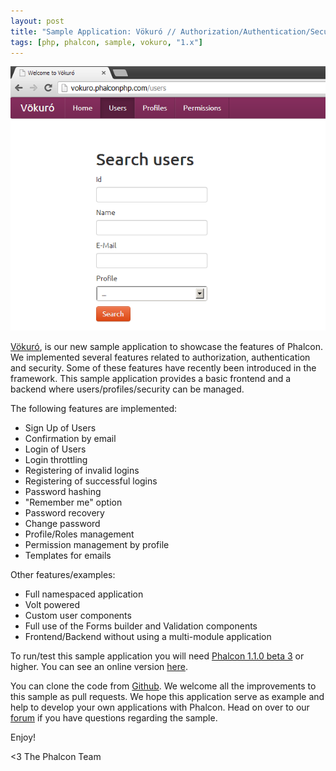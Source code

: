 ```yaml
---
layout: post
title: "Sample Application: Vökuró // Authorization/Authentication/Security"
tags: [php, phalcon, sample, vokuro, "1.x"]
---
```


![Vokuro](/assets/files/2013-05-02-vokuro.png)

[Vökuró](https://vokuro.phalconphp.com/), is our new sample application to showcase the features of Phalcon. ​We implemented several features related to authorization​, authentication ​ and security. Some of the​se features have recently been introduced in the framework. This sample application ​provides a basic frontend and a backend where users/profiles/security can be managed.

The following features are implemented:

- Sign Up of Users
- Confirmation by email
- Login of Users
- Login throttling
- Registering of invalid logins
- Registering of successful logins
- Password hashing
- "Remember me" option
- Password recovery
- Change password
- Profile/Roles management
- Permission management by profile
- Templates for emails

Other features/examples:

- Full namespaced application
- Volt powered
- Custom user components
- Full use of the Forms builder and Validation components
- Frontend/Backend without using a multi-module application

​To run/test this sample application you will need [Phalcon 1.1.0 beta 3](https://phalconphp.com/download) or ​higher. You can see an online version [here](https://vokuro.phalconphp.com).

You can clone the code from [Github](http://github.com/phalcon/vokuro). We welcome all the improvements to this sample as pull requests. We hope this application serve as example and help to develop your own applications with Phalcon. Head on over to our [forum](https://forum.phalconphp.com) if you have questions regarding the sample.

Enjoy!


<3 The Phalcon Team
